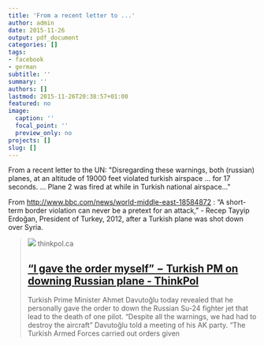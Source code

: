 ```yaml
---
title: 'From a recent letter to ...'
author: admin
date: 2015-11-26
output: pdf_document
categories: []
tags:
- facebook
- german
subtitle: ''
summary: ''
authors: []
lastmod: 2015-11-26T20:38:57+01:00
featured: no
image:
  caption: ''
  focal_point: ''
  preview_only: no
projects: []
slug: []
---
```

From a recent letter to the UN: 
"Disregarding these warnings, both (russian) planes, at an altitude of 19000 feet violated turkish airspace ... for 17 seconds. ... Plane 2 was fired at while in Turkish national airspace..."

From http://www.bbc.com/news/world-middle-east-18584872 :
“A short-term border violation can never be a pretext for an attack,” - Recep Tayyip Erdoğan, President of Turkey, 2012, after a Turkish plane was shot down over Syria.
> [![](https://thinkpol.ca/wp-content/uploads/2015/11/davutoglu.jpg)](http://thinkpol.ca/2015/11/25/i-gave-the-order-myself-%E2%88%92-turkish-pm-on-downing-russian-plane/)
> thinkpol.ca
> ## [“I gave the order myself” − Turkish PM on downing Russian plane - ThinkPol](http://thinkpol.ca/2015/11/25/i-gave-the-order-myself-%E2%88%92-turkish-pm-on-downing-russian-plane/)
>
>Turkish Prime Minister Ahmet Davutoğlu today revealed that he personally gave the order to down the Russian Su-24 fighter jet that lead to the death of one pilot. “Despite all the warnings, we had had to destroy the aircraft” Davutoğlu told a meeting of his AK party. “The Turkish Armed Forces carried out orders given

